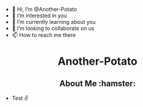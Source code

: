 - 👋 Hi, I’m @Another-Potato
- 👀 I’m interested in you
- 🌱 I’m currently learning about you
- 💞️ I’m looking to collaborate on us
- 📫 How to reach me there



<h1 align="center">Another-Potato</h1>
<h2 align="center">About Me :hamster:</h2>

 - Test 
:v:
<!---
Another-Potato is a ✨ special ✨ repository because its `README.md` (this file) appears on your GitHub profile.
--->
